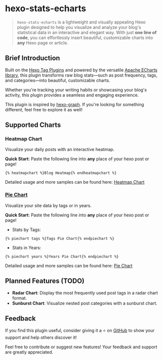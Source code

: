 # hexo-stats-echarts

> `hexo-stats-echarts` is a lightweight and visually appealing Hexo plugin designed to help you visualize and analyze your blog's statistical data in an interactive and elegant way.
> With just **one line of code**, you can effortlessly insert beautiful, customizable charts into **any** Hexo page or article.

## Brief Introduction

Built on the [Hexo Tag Plugins](https://hexo.io/api/tag) and powered by the versatile [Apache ECharts library](https://echarts.apache.org/zh/index.html), this plugin transforms raw blog stats—such as post frequency, tags, and categories—into beautiful, customizable charts.

Whether you're tracking your writing habits or showcasing your blog's activity, this plugin provides a seamless and engaging experience.

This plugin is inspired by [hexo-graph](https://github.com/codepzj/hexo-graph). If you're looking for something different, feel free to explore it as well!

## Supported Charts

### Heatmap Chart

Visualize your daily posts with an interactive heatmap.

**Quick Start**: Paste the following line into **any** place of your hexo post or page!

```nunjucks
{% heatmapchart %}Blog Heatmap{% endheatmapchart %}
```

Detailed usage and more samples can be found here: [Heatmap Chart](https://blog.erispyu.fun/hexo-stats-echarts/heatmap-chart/)

### [Pie Chart](https://blog.erispyu.fun/hexo-stats-echarts/pie-chart/)

Visualize your site data by tags or in years.

**Quick Start**: Paste the following line into **any** place of your hexo post or page!
- Stats by Tags:
```nunjucks
{% piechart tags %}Tags Pie Chart{% endpiechart %}
```

- Stats in Years:
```nunjucks
{% piechart years %}Years Pie Chart{% endpiechart %}
```

Detailed usage and more samples can be found here: [Pie Chart](https://blog.erispyu.fun/hexo-stats-echarts/pie-chart/)

## Planned Features (TODO)
- **Radar Chart**: Display the most frequently used post tags in a radar chart format.
- **Sunburst Chart**: Visualize nested post categories with a sunburst chart.

## Feedback

If you find this plugin useful, consider giving it a ⭐ on [GitHub](https://github.com/erispyu/hexo-stats-echarts) to show your support and help others discover it!

Feel free to contribute or suggest new features! Your feedback and support are greatly appreciated.